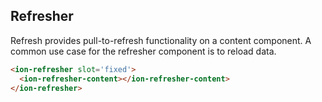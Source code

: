## Refresher

Refresh provides pull-to-refresh functionality on a content component. A common use case for the refresher component is to reload data. 

```html
<ion-refresher slot='fixed'>
  <ion-refresher-content></ion-refresher-content>
</ion-refresher>
```